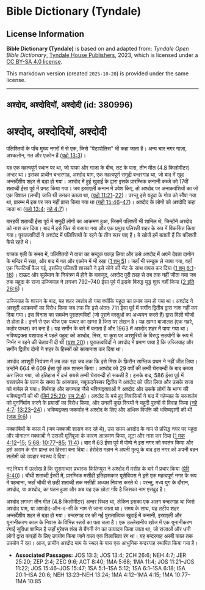 # Bible Dictionary (Tyndale)

## License Information

**Bible Dictionary (Tyndale)** is based on and adapted from: _Tyndale Open Bible Dictionary_, [Tyndale House Publishers](https://tyndaleopenresources.com/), 2023, which is licensed under a [CC BY-SA 4.0 license](https://creativecommons.org/licenses/by-sa/4.0/legalcode.en).

This markdown version (created `2025-10-20`) is provided under the same license.



--------------------------------

## अश्दोद, अश्दोदियों, अश्दोदी (id: 380996)

अश्दोद, अश्दोदियों, अश्दोदी
===========================

पलिश्तियों के पाँच मुख्य नगरों में से एक, जिसे "पेंटापोलिस" भी कहा जाता है। अन्य चार नगर गाज़ा, अश्कलोन, गत और एक्रोन हैं ([यहो 13:3](https://ref.ly/Josh13:3))।

यह एक महत्वपूर्ण स्थान पर था, जो याफा और गाज़ा के बीच, तट के पास, तीन मील (4\.8 किलोमीटर) अन्दर था। इसका प्राचीन बन्दरगाह, अश्दोद याम, एक महत्वपूर्ण समुद्री बन्दरगाह था, जो बाद में खुद अन्तर्देशीय शहर से बड़ा हो गया। अश्दोद में हुई खुदाई के द्वारा इसके प्रारम्भिक कनानी कब्जे को 17वीं शताब्दी ईसा पूर्व में प्रगट किया गया। जब इस्राएली कनान में प्रवेश किए, तो अश्दोद पर अनाकवंशियों का जो एक विशाल (लम्बी) जाति थी उनका कब्जा था, ([यहो 11:21](https://ref.ly/Josh11:21-Josh11:22)–[22](https://ref.ly/Josh11:21-Josh11:22))। परन्तु इसे यहूदा के गोत्र को सौंपा गया था, प्रारम्भ में इस पर जय नहीं प्राप्त किया गया था ([यहो 15:46](https://ref.ly/Josh15:46-Josh15:47)–[47](https://ref.ly/Josh15:46-Josh15:47))। अश्दोद के लोगों को अश्दोदि कहा जाता था ([यहो 13:4](https://ref.ly/Josh13:4); [नहे 4:7](https://ref.ly/Neh4:7))।

बारहवीं शताब्दी ईसा पूर्व में समुद्री लोगों का आक्रमण हुआ, जिसमें पलिश्ती भी शामिल थे, जिन्होंने अश्दोद को नाश कर दिया। बाद में इसे फिर से बसाया गया और एक प्रमुख पलिश्ती शहर के रूप में विकसित किया गया। पुरातत्वविदों ने अश्दोद में पलिश्तियों के रहने के तीन स्तर पाए हैं। ये खोजें हमें बताती हैं कि पलिश्ती कैसे रहते थे।

याजक एली के समय में, पलिश्तियों ने वाचा का सन्दूक पकड़ लिया और उसे अश्दोद में अपने देवता दागोन के मन्दिर में रखा, और बाद में गत और एक्रोन में भी रखा ([1 शमू 5](https://ref.ly/1Sam5:1-1Sam5:12))। जहाँ भी सन्दूक ले जाया गया, वहाँ एक गिलटियाँ फैल गई, इसलिए पलिश्ती शासकों ने इसे सोने की भेंट के साथ वापस कर दिया ([1 शमू 6:1](https://ref.ly/1Sam6:1-1Sam6:18)–[18](https://ref.ly/1Sam6:1-1Sam6:18))। दाऊद और सुलैमान के नियंत्रण में होने के बावजूद, अश्दोद पूरी तरह से तब तक नहीं जीता गया जब तक यहूदा के राजा उज्जियाह ने लगभग 792–740 ईसा पूर्व में इसके विरुद्ध युद्ध शुरू नहीं किया ([2 इति 26:6](https://ref.ly/2Chr26:6))।

उज्जियाह के शासन के बाद, यह शहर स्वतंत्र हो गया क्योंकि यहूदा का प्रभाव कम हो गया था। अश्दोद ने अश्शूरी आक्रमणों का विरोध किया जब तक कि इसे अंततः 711 ईसा पूर्व में सर्गोन द्वितीय द्वारा नाश नहीं कर दिया गया। इस विनाश का समर्थन पुरातत्वविदों (जो पुराने वस्तुओं का अध्ययन करते हैं) द्वारा मिली चीजों से होता है। इनमें से एक चीज एक पत्थर का खम्भा है जिस पर लेखन है। यह खम्भा बाजालत (एक गहरे, कठोर पत्थर) का बना है। यह सर्गोन के बारे में बताता है और 1963 में अश्दोद शहर में पाया गया था। भविष्यद्वक्ता यशायाह ने पहले यहूदा को अश्दोद, मिस्र, या कूश पर अश्शूरियों के विरुद्ध सहयोगी के रूप में निर्भर न रहने की चेतावनी दी थी ([यशा 20](https://ref.ly/Isa20:1-Isa20:6))। पुरातत्वविदों ने अश्दोद में प्रमाण पाया है कि उज्जियाह और सर्गोन द्वितीय दोनों ने शहर के हिस्सों को सत्यानाश कर दिया था।

अश्दोद अश्शूरी नियंत्रण में तब तक रहा जब तक कि इसे मिस्र के फ़िरौन साम्तिक प्रथम ने नहीं जीत लिया। उन्होंने 664 से 609 ईसा पूर्व तक शासन किया। अश्दोद को 29 वर्षों की लम्बी घेराबन्दी के बाद कब्जा कर लिया गया, जो इतिहास में दर्ज सबसे लम्बी घेराबन्दी हो सकती है। इसके बाद, 586 ईसा पूर्व में यरूशलेम के पतन के समय के आसपास, नबूकदनेस्सर द्वितीय ने अश्दोद को जीत लिया और उसके राजा को बाबेल ले गया। यिर्मयाह और सपन्याह जैसे भविष्यद्वक्ताओं ने अश्दोद और उसके लोगों के भाग्य की भविष्यद्वाणी की थी ([यिर्म 25:20](https://ref.ly/Jer25:20); [सप 2:4](https://ref.ly/Zeph2:4))। अश्दोद के बचे हुए निवासियों ने बाद में नहेम्याह के यरूशलेम को पुनर्निर्माण करने के प्रयासों का विरोध किया, और उनकी कुछ स्त्रियों ने यहूदी पुरुषों से विवाह किया ([नहे 4:7](https://ref.ly/Neh4:7); [13:23](https://ref.ly/Neh13:23-Neh13:24)–[24](https://ref.ly/Neh13:23-Neh13:24))। भविष्यद्वक्ता जकर्याह ने अश्दोद के लिए और अधिक विपत्ति की भविष्यद्वाणी की थी ([जक 9:6](https://ref.ly/Zech9:6))।

मक्काबियों के काल में (जब मक्काबी शासन कर रहे थे), उस समय अश्दोद के नाम से प्रसिद्ध नगर पर यहूदा और योनातन मक्काबी ने उसकी मूर्तिपूजा के कारण आक्रमण किया, लूटा और नाश कर दिया ([1 मक 4:12](https://ref.ly/1Macc4:12-1Macc4:15)–[15](https://ref.ly/1Macc4:12-1Macc4:15); [5:68](https://ref.ly/1Macc5:68); [10:77](https://ref.ly/1Macc10:77-1Macc10:85)–[85](https://ref.ly/1Macc10:77-1Macc10:85); [11:4](https://ref.ly/1Macc11:4))। बाद में 63 ईसा पूर्व में पोम्पे ने इस नगर को स्वतंत्र किया और इसे अराम के रोम प्रान्त का हिस्सा बना दिया। हेरोदेस महान ने अपनी मृत्यु के बाद इस नगर को अपनी बहन सलोमी को उपहार स्वरूप दे दिया। 

नए नियम में उल्लेख है कि सुसमाचार प्रचारक फिलिप्पुस ने अश्दोद में मसीह के बारे में प्रचार किया ([प्रेरि 8:40](https://ref.ly/Acts8:40))। चौथी शताब्दी ईस्वी में, प्रारम्भिक मसीही इतिहासकार यूसेबियस ने इसे एक महत्वपूर्ण नगर के रूप में पहचाना, जहाँ चौथी से छठी शताब्दी तक मसीही अध्यक्ष निवास करते थे। परन्तु, मध्य युग के दौरान, अश्दोद, या अश्दोद, का पतन हुआ और अब यह एक छोटा गाँव है जिसका नाम एसदुद है।

अश्दोद लगभग तीन मील (4\.8 किलोमीटर) अन्दर स्थित था, लेकिन इसका एक अलग बन्दरगाह था जिसे अश्दोद याम, या अशदोद\-ऑन\-द\-सी के नाम से जाना जाता था। समय के साथ, यह तटीय शहर अन्तर्देशीय शहर से बड़ा हो गया। बन्दरगाह पर की गई पुरातात्विक खुदाई में कनानी, इस्राएली और यूनानीकरण काल के निवास के विभिन्न स्तरों का पता चला है। एक उल्लेखनीय खोज में एक यूनानीकरण रंगाई सुविधा शामिल है जहाँ मुरेक्स शंख से बैंगनी रंग का उत्पादन किया जाता था, जो राजाओं और धनी लोगों द्वारा कपड़ों के लिए उपयोग किया जाने वाला एक विलासिता रंग था। यह बन्दरगाह अरबी काल तक उपयोग में रहा। आज, प्राचीन अश्दोद याम के स्थल के पास एक आधुनिक बन्दरगाह स्थापित किया गया है।

* **Associated Passages:** JOS 13:3; JOS 13:4; 2CH 26:6; NEH 4:7; JER 25:20; ZEP 2:4; ZEC 9:6; ACT 8:40; 1MA 5:68; 1MA 11:4; JOS 11:21–JOS 11:22; JOS 15:46–JOS 15:47; 1SA 5:1–1SA 5:12; 1SA 6:1–1SA 6:18; ISA 20:1–ISA 20:6; NEH 13:23–NEH 13:24; 1MA 4:12–1MA 4:15; 1MA 10:77–1MA 10:85

